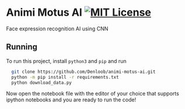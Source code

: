 
# Animi Motus AI [![MIT License](https://img.shields.io/badge/License-MIT-green.svg)](https://choosealicense.com/licenses/mit/)

Face expression recognition AI using CNN



## Running

To run this project, install `python3` and `pip` and run

```bash
  git clone https://github.com/Denloob/animi-motus-ai.git
  python -m pip install -r requirements.txt
  python download_data.py
```

Now open the notebook file with the editor of your choice that supports ipython notebooks and you are ready to run the code!

